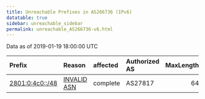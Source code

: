 ```yaml
---
title: Unreachable Prefixes in AS266736 (IPv6)
datatable: true
sidebar: unreachable_sidebar
permalink: unreachable_AS266736-v6.html
---
```


Data as of 2019-01-19 18:00:00 UTC


<div class="datatable-begin"></div>

| Prefix                                                   | Reason                                                                                                  | affected   | Authorized AS   |   MaxLength | Anchor                                         |   unreachable /48s |
|:---------------------------------------------------------|:--------------------------------------------------------------------------------------------------------|:-----------|:----------------|------------:|:-----------------------------------------------|-------------------:|
| [2801:0:4c0::/48](https://stat.ripe.net/2801:0:4c0::/48) | [INVALID ASN](https://rpki-validator.ripe.net/announcement-preview?asn=AS266736&prefix=2801:0:4c0::/48) | complete   | AS27817         |          64 | [LACNIC](unreachable_LACNIC_RPKI_Root-v6.html) |                  1 |

<div class="datatable-end"></div>